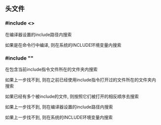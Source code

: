 <!--
 * @Description: 
 * @Version: 1.0
 * @Author: DaLao
 * @Email: dalao@xxx.com
 * @Date: 2021-12-06 22:05:06
 * @LastEditors: DaLao
 * @LastEditTime: 2022-05-25 19:21:58
-->

## 头文件


### #include <>


在编译器设置的include路径内搜索

如果是在命令行中编译, 则在系统的INCLUDE环境变量内搜索



### #include ""


在包含当前include指令文件所在的文件夹内搜索

如果上一步找不到, 则在之前已经使用include指令打开过的文件所在的文件夹内搜索

如果已经有多个被include的文件, 则按照它们被打开的相反顺序去搜索

如果上一步找不到, 则在编译器设置的include路径内搜索

如果上一步找不到, 则在系统的INCLUDE环境变量内搜索

